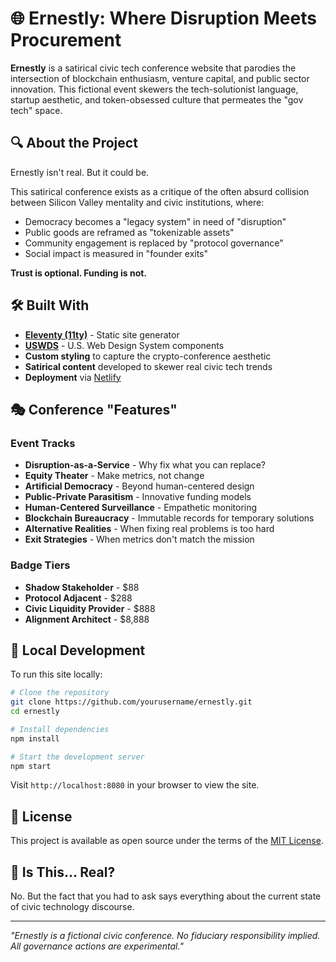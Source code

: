 # 🌐 Ernestly: Where Disruption Meets Procurement

**Ernestly** is a satirical civic tech conference website that parodies the intersection of blockchain enthusiasm, venture capital, and public sector innovation. This fictional event skewers the tech-solutionist language, startup aesthetic, and token-obsessed culture that permeates the "gov tech" space.

## 🔍 About the Project

Ernestly isn't real. But it could be.

This satirical conference exists as a critique of the often absurd collision between Silicon Valley mentality and civic institutions, where:

- Democracy becomes a "legacy system" in need of "disruption"
- Public goods are reframed as "tokenizable assets"
- Community engagement is replaced by "protocol governance"
- Social impact is measured in "founder exits"

**Trust is optional. Funding is not.**

## 🛠️ Built With

- [**Eleventy (11ty)**](https://www.11ty.dev/) - Static site generator
- [**USWDS**](https://designsystem.digital.gov/) - U.S. Web Design System components
- **Custom styling** to capture the crypto-conference aesthetic
- **Satirical content** developed to skewer real civic tech trends
- **Deployment** via [Netlify](https://netlify.com)

## 🎭 Conference "Features"

### Event Tracks
- **Disruption-as-a-Service** - Why fix what you can replace?
- **Equity Theater** - Make metrics, not change
- **Artificial Democracy** - Beyond human-centered design
- **Public-Private Parasitism** - Innovative funding models
- **Human-Centered Surveillance** - Empathetic monitoring
- **Blockchain Bureaucracy** - Immutable records for temporary solutions
- **Alternative Realities** - When fixing real problems is too hard
- **Exit Strategies** - When metrics don't match the mission

### Badge Tiers
- **Shadow Stakeholder** - $88
- **Protocol Adjacent** - $288
- **Civic Liquidity Provider** - $888
- **Alignment Architect** - $8,888

## 🧪 Local Development

To run this site locally:

```bash
# Clone the repository
git clone https://github.com/yourusername/ernestly.git
cd ernestly

# Install dependencies
npm install

# Start the development server
npm start
```

Visit `http://localhost:8080` in your browser to view the site.

## 📜 License

This project is available as open source under the terms of the [MIT License](LICENSE).

## 🤔 Is This... Real?

No. But the fact that you had to ask says everything about the current state of civic technology discourse.

---

*"Ernestly is a fictional civic conference. No fiduciary responsibility implied. All governance actions are experimental."*
